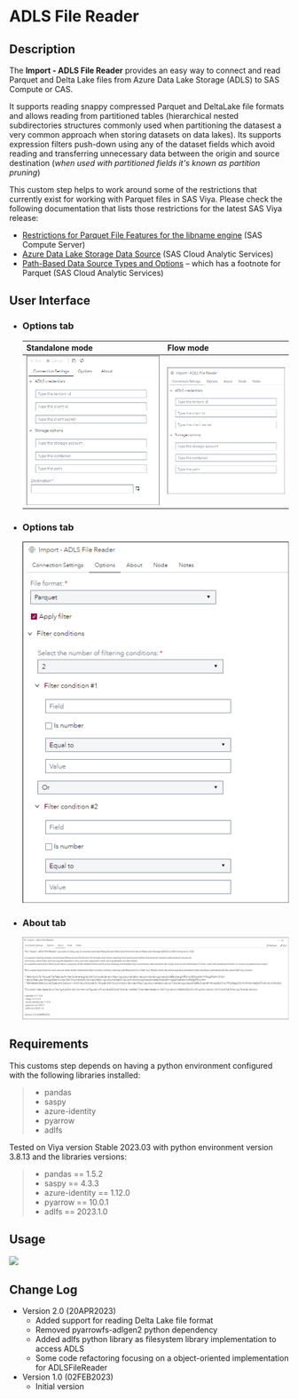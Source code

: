 # ADLS File Reader

## Description

The **Import - ADLS File Reader** provides an easy way to connect and read Parquet and Delta Lake files from Azure Data Lake Storage (ADLS) to SAS Compute or CAS.

It supports reading snappy compressed Parquet and DeltaLake file formats and allows reading from partitioned tables (hierarchical nested subdirectories structures 
commonly used when partitioning the datasest a very common approach when storing datasets on data lakes). 
Its supports expression filters push-down using any of the dataset fields which avoid reading and transferring unnecessary data 
between the origin and source destination (*when used with partitioned fields it's known as partition pruning*)

This custom step helps to work around some of the restrictions that currently exist for working with Parquet files in SAS Viya. Please check the following documentation that lists those restrictions for the latest SAS Viya release:
 - [Restrictions for Parquet File Features for the libname engine](https://go.documentation.sas.com/doc/en/pgmsascdc/default/enghdff/p1pr85ltrpplbtn1h9sog99p4mr5.htm) (SAS Compute Server) 
 - [Azure Data Lake Storage Data Source](https://go.documentation.sas.com/doc/en/pgmsascdc/default/casref/n1ogaeli0qbctqn1e3fx8gz70lkq.htm) (SAS Cloud Analytic Services)
 - [Path-Based Data Source Types and Options](https://go.documentation.sas.com/doc/en/pgmsascdc/default/casref/n0kizq68ojk7vzn1fh3c9eg3jl33.htm#n0cxk3edba75w8n1arx3n0dxtdrt) – which has a footnote for Parquet (SAS Cloud Analytic Services)

## User Interface

* ### Options tab ###

   | Standalone mode | Flow mode |
   | --- | --- |                
   | ![](img/ADLS_File_Reader-tabConnectionSettings-standalone.png)  | ![](img/ADLS_File_Reader-tabConnectionSettings-flowmode.png) |

* ### Options tab ###

   ![](img/ADLS_File_Reader-tabOptions-flow.png)

* ### About tab ###

   ![](img/ADLS_File_Reader-tabAbout-flow.png)

## Requirements



This customs step depends on having a python environment configured with the following libraries installed: 
> - pandas
> - saspy
> - azure-identity
> - pyarrow
> - adlfs

Tested on Viya version Stable 2023.03 with python environment version 3.8.13 and the libraries versions:
> - pandas == 1.5.2
> - saspy == 4.3.3
> - azure-identity == 1.12.0
> - pyarrow == 10.0.1
> - adlfs == 2023.1.0

## Usage

![](img/ADLS_File_Reader-Demo.gif)

## Change Log

* Version 2.0 (20APR2023) 
    * Added support for reading Delta Lake file format 
    * Removed pyarrowfs-adlgen2 python dependency 
    * Added adlfs python library as filesystem library implementation to access ADLS
    * Some code refactoring focusing on a object-oriented implementation for ADLSFileReader 
* Version 1.0 (02FEB2023)
    * Initial version
